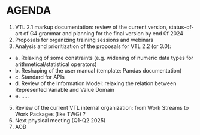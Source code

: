 # AGENDA
1.	VTL 2.1 markup documentation: review of the current version, status-of-art of G4 grammar and planning for the final version by end 0f 2024
2.	Proposals for organizing training sessions and webinars
3.	Analysis and prioritization of the proposals for VTL 2.2 (or 3.0):
- a.	Relaxing of some constraints (e.g. widening of numeric data types for arithmetical/statistical operators)
- b.	Reshaping of the user manual (template: Pandas documentation)
- c.	Standard for APIs
- d.	Review of the Information Model: relaxing the relation between Represented Variable and Value Domain
- e.	…..
5.	Review of the current VTL internal organization: from Work Streams to Work Packages (like TWG) ?
6.	Next physical meeting (Q1-Q2 2025)
7.	AOB
